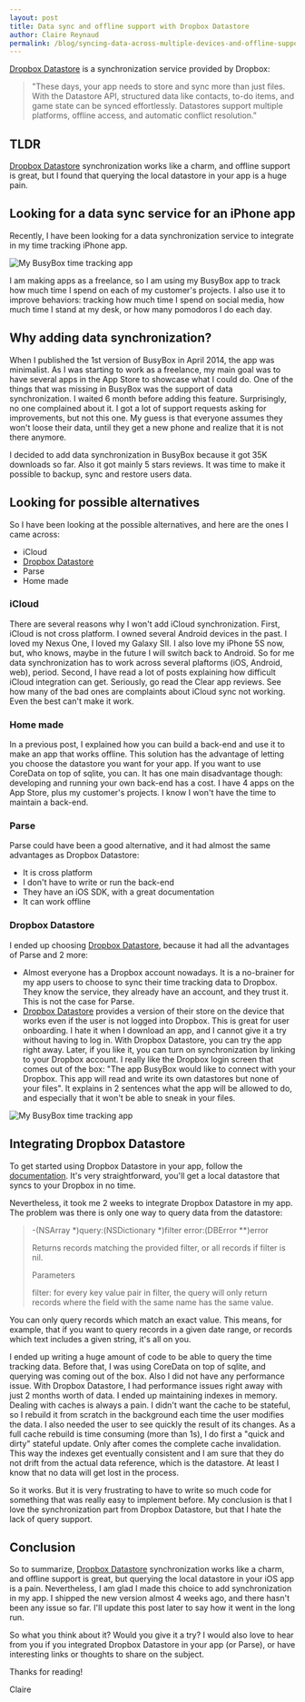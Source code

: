 ```yaml
---
layout: post
title: Data sync and offline support with Dropbox Datastore
author: Claire Reynaud
permalink: /blog/syncing-data-across-multiple-devices-and-offline-support-with-dropbox-datastore/
---
```

[Dropbox Datastore][dropbox] is a synchronization service provided by Dropbox: 

> "These days, your app needs to store and sync more than just files. With the Datastore API, structured data like contacts, to-do items, and game state can be synced effortlessly. Datastores support multiple platforms, offline access, and automatic conflict resolution."

## TLDR

[Dropbox Datastore][dropbox] synchronization works like a charm, and offline support is great, but I found that querying the local datastore in your app is a huge pain.

## Looking for a data sync service for an iPhone app

Recently, I have been looking for a data synchronization service to integrate in my time tracking iPhone app.

![My BusyBox time tracking app](/images/screenshot1-4inches-en.jpg)

I am making apps as a freelance, so I am using my BusyBox app to track how much time I spend on each of my customer's projects. I also use it to improve behaviors: tracking how much time I spend on social media, how much time I stand at my desk, or how many pomodoros I do each day.

## Why adding data synchronization?

When I published the 1st version of BusyBox in April 2014, the app was minimalist. As I was starting to work as a freelance, my main goal was to have several apps in the App Store to showcase what I could do. One of the things that was missing in BusyBox was the support of data synchronization. I waited 6 month before adding this feature. Surprisingly, no one complained about it. I got a lot of support requests asking for improvements, but not this one. My guess is that everyone assumes they won't loose their data, until they get a new phone and realize that it is not there anymore.

I decided to add data synchronization in BusyBox because it got 35K downloads so far. Also it got mainly 5 stars reviews. It was time to make it possible to backup, sync and restore users data.

## Looking for possible alternatives

So I have been looking at the possible alternatives, and here are the ones I came across:

* iCloud
* [Dropbox Datastore][dropbox]
* Parse
* Home made

### iCloud

There are several reasons why I won't add iCloud synchronization. First, iCloud is not cross platform. I owned several Android devices in the past. I loved my Nexus One, I loved my Galaxy SII. I also love my iPhone 5S now, but, who knows, maybe in the future I will switch back to Android. So for me data synchronization has to work across several plaftorms (iOS, Android, web), period. Second, I have read a lot of posts explaining how difficult iCloud integration can get. Seriously, go read the Clear app reviews. See how many of the bad ones are complaints about iCloud sync not working. Even the best can't make it work.

### Home made

In a previous post, I explained how you can build a back-end and use it to make an app that works offline. This solution has the advantage of letting you choose the datastore you want for your app. If you want to use CoreData on top of sqlite, you can. It has one main disadvantage though: developing and running your own back-end has a cost. I have 4 apps on the App Store, plus my customer's projects. I know I won't have the time to maintain a back-end.

### Parse

Parse could have been a good alternative, and it had almost the same advantages as Dropbox Datastore:

* It is cross platform
* I don't have to write or run the back-end
* They have an iOS SDK, with a great documentation
* It can work offline

### Dropbox Datastore

I ended up choosing [Dropbox Datastore][dropbox], because it had all the advantages of Parse and 2 more:

* Almost everyone has a Dropbox account nowadays. It is a no-brainer for my app users to choose to sync their time tracking data to Dropbox. They know the service, they already have an account, and they trust it. This is not the case for Parse.
* [Dropbox Datastore][dropbox] provides a version of their store on the device that works even if the user is not logged into Dropbox. This is great for user onboarding. I hate it when I download an app, and I cannot give it a try without having to log in. With Dropbox Datastore, you can try the app right away. Later, if you like it, you can turn on synchronization by linking to your Dropbox account. I really like the Dropbox login screen that comes out of the box: "The app BusyBox would like to connect with your Dropbox. This app will read and write its own datastores but none of your files". It explains in 2 sentences what the app will be allowed to do, and especially that it won't be able to sneak in your files.

![My BusyBox time tracking app](/images/screenshot3-4inches-en.jpg)

## Integrating Dropbox Datastore

To get started using Dropbox Datastore in your app, follow the [documentation][dropbox]. It's very straightforward, you'll get a local datastore that syncs to your Dropbox in no time.

Nevertheless, it took me 2 weeks to integrate Dropbox Datastore in my app. The problem was there is only one way to query data from the datastore:

>-(NSArray *)query:(NSDictionary *)filter error:(DBError **)error
>
>Returns records matching the provided filter, or all records if filter is nil.
>
>Parameters
>
>filter: for every key value pair in filter, the query will only return records where the field with the same name has the same value.

You can only query records which match an exact value. This means, for example, that if you want to query records in a given date range, or records which text includes a given string, it's all on you.

I ended up writing a huge amount of code to be able to query the time tracking data. Before that, I was using CoreData on top of sqlite, and querying was coming out of the box. Also I did not have any performance issue. With Dropbox Datastore, I had performance issues right away with just 2 months worth of data. I ended up maintaining indexes in memory. Dealing with caches is always a pain. I didn't want the cache to be stateful, so I rebuild it from scratch in the background each time the user modifies the data. I also needed the user to see quickly the result of its changes. As a full cache rebuild is time consuming (more than 1s), I do first a "quick and dirty" stateful update. Only after comes the complete cache invalidation. This way the indexes get eventually consistent and I am sure that they do not drift from the actual data reference, which is the datastore. At least I know that no data will get lost in the process.

So it works. But it is very frustrating to have to write so much code for something that was really easy to implement before. My conclusion is that I love the synchronization part from Dropbox Datastore, but that I hate the lack of query support.

## Conclusion

So to summarize, [Dropbox Datastore][dropbox] synchronization works like a charm, and offline support is great, but querying the local datastore in your iOS app is a pain. Nevertheless, I am glad I made this choice to add synchronization in my app. I shipped the new version almost 4 weeks ago, and there hasn't been any issue so far. I'll update this post later to say how it went in the long run.

So what you think about it? Would you give it a try? I would also love to hear from you if you integrated Dropbox Datastore in your app (or Parse), or have interesting links or thoughts to share on the subject.

Thanks for reading!

Claire

[dropbox]: https://www.dropbox.com/developers/datastore
